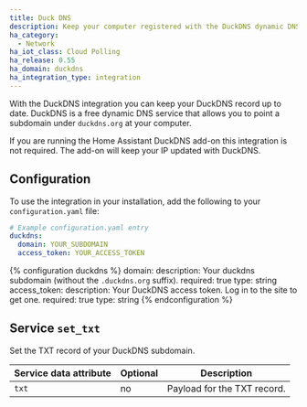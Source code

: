 ```yaml
---
title: Duck DNS
description: Keep your computer registered with the DuckDNS dynamic DNS.
ha_category:
  - Network
ha_iot_class: Cloud Polling
ha_release: 0.55
ha_domain: duckdns
ha_integration_type: integration
---
```


With the DuckDNS integration you can keep your DuckDNS record up to date. DuckDNS is a free dynamic DNS service that allows you to point a subdomain under `duckdns.org` at your computer.

<div class='note'>

If you are running the Home Assistant DuckDNS add-on this integration is not required. The add-on will keep your IP updated with DuckDNS.

</div>

## Configuration

To use the integration in your installation, add the following to your `configuration.yaml` file:

```yaml
# Example configuration.yaml entry
duckdns:
  domain: YOUR_SUBDOMAIN
  access_token: YOUR_ACCESS_TOKEN
```

{% configuration duckdns %}
  domain:
    description: Your duckdns subdomain (without the `.duckdns.org` suffix).
    required: true
    type: string
  access_token:
    description: Your DuckDNS access token. Log in to the site to get one.
    required: true
    type: string
{% endconfiguration %}

## Service `set_txt`

Set the TXT record of your DuckDNS subdomain.

| Service data attribute | Optional | Description |
| ---------------------- | -------- | ----------- |
| `txt` | no | Payload for the TXT record. |
